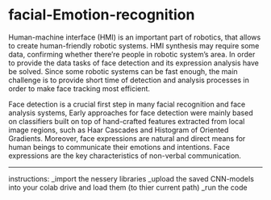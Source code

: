 # facial-Emotion-recognition
Human-machine interface (HMI) is an important part of robotics, that allows to create human-friendly robotic systems. HMI synthesis may require some data, confirming whether there’re people in robotic system’s area. In order to provide the data tasks of face detection and its expression analysis have be solved. Since some robotic systems can be fast enough, the main challenge is to provide short time of detection and analysis processes in order to make face tracking most efficient.

Face detection is a crucial first step in many facial recognition and face analysis systems, Early approaches for face detection were mainly based on classifiers built on top of hand-crafted features extracted from local image regions, such as Haar Cascades and Histogram of Oriented Gradients.
Moreover, face expressions are natural and direct means for human beings to communicate their emotions and intentions. Face expressions are the key characteristics of non-verbal communication.
______________________________________
instructions:
_import the nessery libraries
_upload the saved CNN-models into your colab drive and load them (to thier current path)
_run the code
